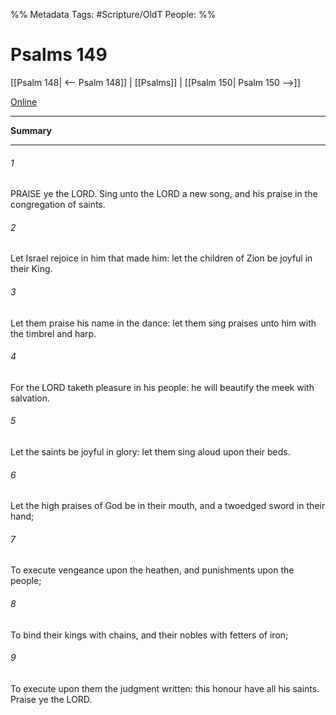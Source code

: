 

%% Metadata
Tags: #Scripture/OldT
People: 
%%
# Psalms 149
[[Psalm 148| <-- Psalm 148]] | [[Psalms]] | [[Psalm 150| Psalm 150 -->]]

[Online](https://churchofjesuschrist.org/study/scriptures/ot/ps/149?lang=eng)

---
__Summary__



---

###### 1
PRAISE ye the LORD.  Sing unto the LORD a new song, and his praise in the congregation of saints.
###### 2
Let Israel rejoice in him that made him: let the children of Zion be joyful in their King.
###### 3
Let them praise his name in the dance: let them sing praises unto him with the timbrel and harp.
###### 4
For the LORD taketh pleasure in his people: he will beautify the meek with salvation.
###### 5
Let the saints be joyful in glory: let them sing aloud upon their beds.
###### 6
Let the high praises of God be in their mouth, and a twoedged sword in their hand;
###### 7
To execute vengeance upon the heathen, and punishments upon the people;
###### 8
To bind their kings with chains, and their nobles with fetters of iron;
###### 9
To execute upon them the judgment written: this honour have all his saints.  Praise ye the LORD.



